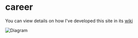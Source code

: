 # career
You can view details on how I've developed this site in its [wiki](https://github.com/JWalshe86/career/wiki)


![Diagram](diagrams/career-diagram.png)
